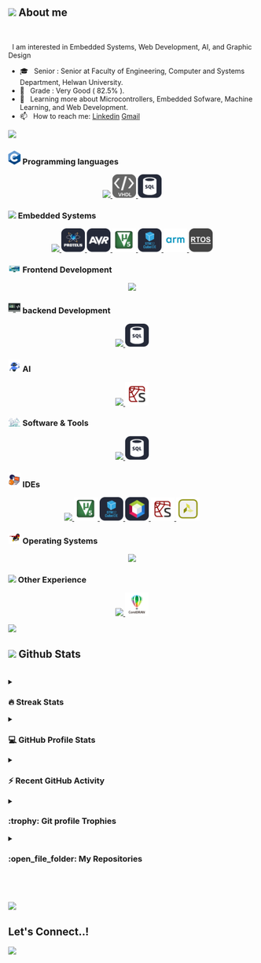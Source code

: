 


<br>


## <img src = "https://i.pinimg.com/originals/3f/7e/4e/3f7e4eff7c96e9fe4b8b4b1ff3f7bdb5.gif" width = 6.5%> About me


<br>

&nbsp; I am interested in Embedded Systems, Web Development, AI, and Graphic Design
- 🎓 &nbsp; Senior : Senior at Faculty of Engineering, Computer and Systems Department, Helwan University.
- 🏅 &nbsp; Grade : Very Good ( 82.5% ).
- 🌱 &nbsp; Learning more about Microcontrollers, Embedded Sofware, Machine Learning, and Web Development. 
- 📫 &nbsp; How to reach me: [Linkedin](https://www.linkedin.com/in/abdullaheiid) [Gmail](https://abdullaheid239@gmail.com)


<img src="https://user-images.githubusercontent.com/73097560/115834477-dbab4500-a447-11eb-908a-139a6edaec5c.gif"><br>

### <img src = "https://github.com/Abdullaheiiiid/Abdullaheiiiid/blob/master/Images/gifs/language.gif" width=5%> Programming languages
<p align="center">
  <a href="https://skillicons.dev">
    <img src="https://skillicons.dev/icons?i=c,cpp,matlab,py,java,js,html,css,sqlite" />
    <img src="https://github.com/Abdullaheiiiid/Abdullaheiiiid/blob/master/Images/image/vhdl1.png" width=48px hight=48px />
    <img src="https://github.com/Abdullaheiiiid/Abdullaheiiiid/blob/master/Images/image/sql1.png" width=48px hight=48px />  </a>
</p>

### <img src = "https://gifdb.com/images/high/processor-cpu-kawaii-art-7nm0o0e9a6jmfve1.webp" width=5%>  Embedded Systems
<p align="center">
  <a href="https://skillicons.dev">
    <img src="https://skillicons.dev/icons?i=c,cpp,eclipse,arduino" />
    <img src="https://github.com/Abdullaheiiiid/Abdullaheiiiid/blob/master/Images/image/proteus.png" width=48px hight=48px />
    <img src="https://github.com/Abdullaheiiiid/Abdullaheiiiid/blob/master/Images/image/avr.png" width=48px hight=48px />
    <img src="https://github.com/Abdullaheiiiid/Abdullaheiiiid/blob/master/Images/image/keil.png" width=48px hight=48px />
    <img src="https://github.com/Abdullaheiiiid/Abdullaheiiiid/blob/master/Images/image/stm32cubeide.png" width=48px hight=48px />
    <img src="https://github.com/Abdullaheiiiid/Abdullaheiiiid/blob/master/Images/image/arm.png" width=48px hight=48px />
    <img src="https://github.com/Abdullaheiiiid/Abdullaheiiiid/blob/master/Images/image/rtos.png" width=48px hight=48px />
   </a>
</p>

### <img src = "https://github.com/Abdullaheiiiid/Abdullaheiiiid/blob/master/Images/gifs/Front_End.gif" width=5%>  Frontend Development
<p align="center">
  <a href="https://skillicons.dev">
    <img src="https://skillicons.dev/icons?i=js,html,css,bootstrap,qt,codepen" />
    </a>
</p>

### <img src = "https://github.com/Abdullaheiiiid/Abdullaheiiiid/blob/master/Images/gifs/Web%20Development.gif" width=5%>  backend Development
<p align="center">
  <a href="https://skillicons.dev">
    <img src="https://skillicons.dev/icons?i=js" />
     <img src="https://github.com/Abdullaheiiiid/Abdullaheiiiid/blob/master/Images/image/sql1.png" width=48px hight=48px />
    </a>
</p>

### <img src = "https://github.com/Abdullaheiiiid/Abdullaheiiiid/blob/master/Images/gifs/ai.gif" width=5%>  AI
<p align="center">
  <a href="https://skillicons.dev">
    <img src="https://skillicons.dev/icons?i=py,anaconda,tensorflow,sklearn" />
    <img src="https://github.com/Abdullaheiiiid/Abdullaheiiiid/blob/master/Images/image/spyder.png" width=48px hight=48px />
    </a>
</p>

 ### <img src = "https://github.com/Abdullaheiiiid/Abdullaheiiiid/blob/master/Images/gifs/Software_Tools.gif" width=5%>  Software & Tools
<p align="center">
  <a href="https://skillicons.dev">
    <img src="https://skillicons.dev/icons?i=js" />
     <img src="https://github.com/Abdullaheiiiid/Abdullaheiiiid/blob/master/Images/image/sql1.png" width=48px hight=48px />
    </a>
</p>

 ### <img src = "https://github.com/Abdullaheiiiid/Abdullaheiiiid/blob/master/Images/gifs/IDEs.gif" width=5%> IDEs
<p align="center">
  <a href="https://skillicons.dev">
    <img src="https://skillicons.dev/icons?i=visualstudio,vscode,eclipse,anaconda" />
     <img src="https://github.com/Abdullaheiiiid/Abdullaheiiiid/blob/master/Images/image/keil.png" width=48px hight=48px />
    <img src="https://github.com/Abdullaheiiiid/Abdullaheiiiid/blob/master/Images/image/stm32cubeide.png" width=48px hight=48px />
    <img src="https://github.com/Abdullaheiiiid/Abdullaheiiiid/blob/master/Images/image/netbeans.png" width=48px hight=48px />
    <img src="https://github.com/Abdullaheiiiid/Abdullaheiiiid/blob/master/Images/image/spyder.png" width=48px hight=48px />
    <img src="https://github.com/Abdullaheiiiid/Abdullaheiiiid/blob/master/Images/image/vivado.png" width=48px hight=48px />
    </a>
</p>

 ### <img src = "https://github.com/Abdullaheiiiid/Abdullaheiiiid/blob/master/Images/gifs/OS.gif" width=5%>  Operating Systems
 <p align="center">
  <a href="https://skillicons.dev">
    <img src="https://skillicons.dev/icons?i=windows,linux,ubuntu" />
    </a>
</p>

 ### <img src = "https://i.gifer.com/origin/e0/e02ce86bcfd6d1d6c2f775afb3ec8c01_w200.gif" width=5%>  Other Experience
<p align="center">
  <a href="https://skillicons.dev">
    <img src="https://skillicons.dev/icons?i=ae,ai,ps,pr,xd" />
     <img src="https://github.com/Abdullaheiiiid/Abdullaheiiiid/blob/master/Images/image/corel.png" width=48px hight=48px />
    </a>
</p>

<img src="https://user-images.githubusercontent.com/73097560/115834477-dbab4500-a447-11eb-908a-139a6edaec5c.gif"><br>



## <img src="https://media.giphy.com/media/iY8CRBdQXODJSCERIr/giphy.gif" width="35"><b> Github Stats </b>
<br>

<details><summary><h3> 🔥 Streak Stats</h3></summary>

----	

<p align="center"><img src="https://github-readme-streak-stats.herokuapp.com/?user=Abdullaheiiiid&theme=tokyonight_duo" alt="Abdullaheiiiid" /></p>

</details>
  
<details><summary><h3>💻 GitHub Profile Stats</h3></summary>

----
	
<p align="center">
    <a href="https://github.com/anuraghazra/github-readme-stats">
	    <img alt="Abdullaheiiiid's Github Stats" src="https://github-readme-stats.vercel.app/api?username=Abdullaheiiiid&show_icons=true&count_private=true&locale=en&theme=tokyonight&layout=compact" height="230px"/></a>
	  <img src="https://github-readme-stats.vercel.app/api/top-langs?username=Abdullaheiiiid&langs_count=10&show_icons=true&locale=en&theme=tokyonight" alt="Abdullaheiiiid" height="230px"/>
<br/>

  <b>Note:</b> Top languages is only a metric of the languages my public code consists of and doesn't reflect experience or skill level.
  </p>
</details>

<details><summary><h3>⚡ Recent GitHub Activity</h3></summary>

----
	
<img src="https://github-readme-activity-graph.vercel.app/graph?username=Abdullaheiiiid&bg_color=1a1b27&color=aa82d9&line=628edb&point=64bfaf&area=true&hide_border=true)(https://github.com/ashutosh00710/github-readme-activity-graph)">
 
</details>

<details><summary> <h3> :trophy: Git profile Trophies </h3></summary>

----
	
<p align="center"> <a href="https://github.com/ryo-ma/github-profile-trophy"><img src="https://github-profile-trophy.vercel.app/?username=Abdullaheiiiid&layout=compact&theme=tokyonight&column=4&margin-w=15&margin-h=15" alt="Abdullaheiiiid" /></a> </p>
	
</details>
	
<details><summary><h3> :open_file_folder: My Repositories </h3></summary>

----
	
<div>
  <p align="center">
	<a href="https://github.com/Abdullaheiiiid/Abdullaheiiiid">
      		<img src="https://github-readme-stats.vercel.app/api/pin/?username=Abdullaheiiiid&repo=Abdullaheiiiid&theme=tokyonight" alt="GitHub Stats" height = 100%/>
    	</a>
   	  <a href="https://github.com/Abdullaheiiiid/Green">
      		<img src="https://github-readme-stats.vercel.app/api/pin/?username=Abdullaheiiiid&repo=Green&theme=tokyonight" alt="GitHub Stats" />
    	</a>
	  <a href="https://github.com/Abdullaheiiiid/Embedded-Systems-Online-Diploma-KS">
      		<img src="https://github-readme-stats.vercel.app/api/pin/?username=Abdullaheiiiid&repo=Embedded-Systems-Online-Diploma-KS&theme=tokyonight" alt="GitHub Stats" />
    	</a>
	  <a href="https://github.com/Abdullaheiiiid/Store-Management-System ">
      		<img src="https://github-readme-stats.vercel.app/api/pin/?username=Abdullaheiiiid&repo=Store-Management-System&theme=tokyonight" alt="GitHub Stats" />
    	</a>
      <a href="https://github.com/Abdullaheiiiid/Machine-Learning-Topics-Implementations">
      		<img src="https://github-readme-stats.vercel.app/api/pin/?username=Abdullaheiiiid&repo=Machine-Learning-Topics-Implementations&theme=tokyonight" alt="GitHub Stats" />
    	</a>
	  <a href="https://github.com/Abdullaheiiiid/Temperature-sensor">
      		<img src="https://github-readme-stats.vercel.app/api/pin/?username=Abdullaheiiiid&repo=Temperature-sensor&theme=tokyonight" alt="GitHub Stats" />
    	</a>
	  <a href="https://github.com/Abdullaheiiiid/Smart-home">
      		<img src="https://github-readme-stats.vercel.app/api/pin/?username=Abdullaheiiiid&repo=Smart-home&theme=tokyonight" alt="GitHub Stats" />
    	</a>
	  <a href="https://github.com/Abdullaheiiiid/Clinc-Managemnet-System">
      		<img src="https://github-readme-stats.vercel.app/api/pin/?username=Abdullaheiiiid&repo=Clinc-Managemnet-System&theme=tokyonight" alt="GitHub Stats" />
    	</a>
	  <a href="https://github.com/Abdullaheiiiid/Calculator">
      		<img src="https://github-readme-stats.vercel.app/api/pin/?username=Abdullaheiiiid&repo=Calculator&theme=tokyonight" alt="GitHub Stats" />
    	</a>
	  <a href="https://github.com/Abdullaheiiiid/smart-fan-">
      		<img src="https://github-readme-stats.vercel.app/api/pin/?username=Abdullaheiiiid&repo=smart-fan-&theme=tokyonight" alt="GitHub Stats" />
    	</a>
	  <a href="https://github.com/Abdullaheiiiid/Mouva-Platform-Social-Media-platform-">
      		<img src="https://github-readme-stats.vercel.app/api/pin/?username=Abdullaheiiiid&repo=Mouva-Platform-Social-Media-platform-&theme=tokyonight" alt="GitHub Stats" />
    	</a>
	  <a href="https://github.com/Abdullaheiiiid/Login-Sign-up-Form">
      		<img src="https://github-readme-stats.vercel.app/api/pin/?username=Abdullaheiiiid&repo=Login-Sign-up-Form&theme=tokyonight" alt="GitHub Stats" />
    	</a>
	  <a href="https://github.com/Abdullaheiiiid/LCD-4-bit">
      		<img src="https://github-readme-stats.vercel.app/api/pin/?username=Abdullaheiiiid&repo=LCD-4-bit&theme=tokyonight" alt="GitHub Stats" />
    	</a>
	  <a href="https://github.com/Abdullaheiiiid/Simple-Calculator">
      		<img src="https://github-readme-stats.vercel.app/api/pin/?username=Abdullaheiiiid&repo=Simple-Calculator&theme=tokyonight" alt="GitHub Stats" />
    	</a>
	  <a href="https://github.com/Abdullaheiiiid/simple-cart">
      		<img src="https://github-readme-stats.vercel.app/api/pin/?username=Abdullaheiiiid&repo=simple-cart&theme=tokyonight" alt="GitHub Stats" />
    	</a>
	  <a href="https://github.com/Abdullaheiiiid/Bank-Management-System">
      		<img src="https://github-readme-stats.vercel.app/api/pin/?username=Abdullaheiiiid&repo=Bank-Management-System&theme=tokyonight" alt="GitHub Stats" />
    	</a>
	  <a href="https://github.com/Abdullaheiiiid/counter-0-99---with-2-multiplexed-7-Segments---manaual">
      		<img src="https://github-readme-stats.vercel.app/api/pin/?username=Abdullaheiiiid&repo=counter-0-99---with-2-multiplexed-7-Segments---manaual&theme=tokyonight" alt="GitHub Stats" />
    	</a>
	  <a href="https://github.com/Abdullaheiiiid/counter-0-99---with-2-multiplexed-7-Segments---automatic">
      		<img src="https://github-readme-stats.vercel.app/api/pin/?username=Abdullaheiiiid&repo=counter-0-99---with-2-multiplexed-7-Segments---automatic&theme=tokyonight" alt="GitHub Stats" />
    	</a>
  </p>
</div>
</details>

</br></br>
	

<img src="https://user-images.githubusercontent.com/73097560/115834477-dbab4500-a447-11eb-908a-139a6edaec5c.gif">

<br>

## <b> Let's Connect..!</b>
<img src="https://user-images.githubusercontent.com/73097560/115834477-dbab4500-a447-11eb-908a-139a6edaec5c.gif">

